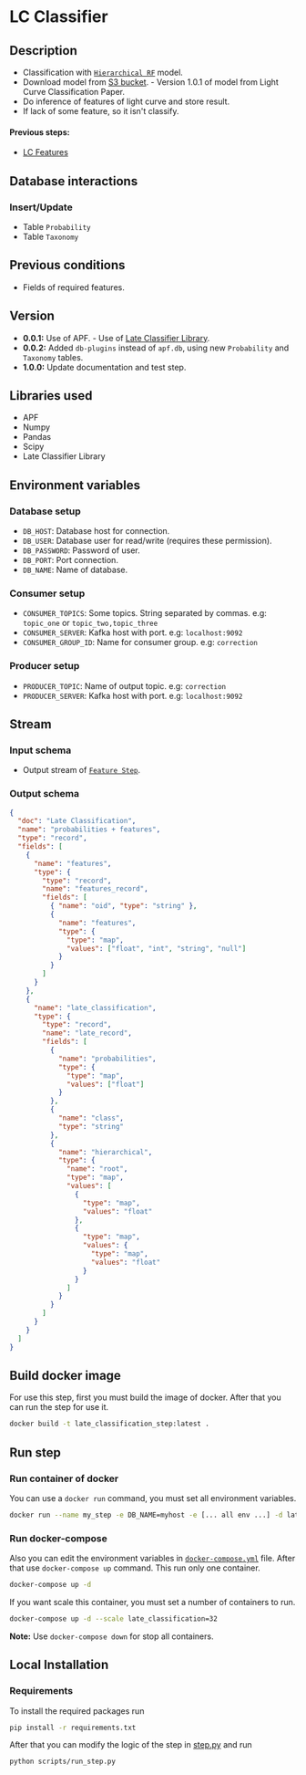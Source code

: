 # LC Classifier

## Description

- Classification with [`Hierarchical RF`](https://github.com/alercebroker/late_classifier/blob/master/late_classifier/classifier/hierarchical_rf/model.py) model.
- Download model from [S3 bucket](https://assets.alerce.online/pipeline/hierarchical_rf_1.0.1/). - Version 1.0.1 of model from Light Curve Classification Paper.
- Do inference of features of light curve and store result. 
- If lack of some feature, so it isn't classify.

#### Previous steps:

- [LC Features](https://github.com/alercebroker/feature_step)

## Database interactions

### Insert/Update

- Table `Probability`
- Table `Taxonomy`

## Previous conditions

- Fields of required features.

## Version

- **0.0.1:** Use of APF. - Use of [Late Classifier Library](https://github.com/alercebroker/late_classifier).
- **0.0.2:** Added `db-plugins` instead of `apf.db`, using new `Probability` and `Taxonomy` tables.
- **1.0.0:** Update documentation and test step.
 
## Libraries used

- APF
- Numpy
- Pandas
- Scipy
- Late Classifier Library

## Environment variables

### Database setup

- `DB_HOST`: Database host for connection.
- `DB_USER`: Database user for read/write (requires these permission).
- `DB_PASSWORD`: Password of user.
- `DB_PORT`: Port connection.
- `DB_NAME`: Name of database.

### Consumer setup

- `CONSUMER_TOPICS`: Some topics. String separated by commas. e.g: `topic_one` or `topic_two,topic_three`
- `CONSUMER_SERVER`: Kafka host with port. e.g: `localhost:9092`
- `CONSUMER_GROUP_ID`: Name for consumer group. e.g: `correction`

### Producer setup

- `PRODUCER_TOPIC`: Name of output topic. e.g: `correction`
- `PRODUCER_SERVER`: Kafka host with port. e.g: `localhost:9092`

## Stream

### Input schema

- Output stream of [`Feature Step`](https://github.com/alercebroker/feature_step#output-schema).

### Output schema

```json
{
  "doc": "Late Classification",
  "name": "probabilities + features",
  "type": "record",
  "fields": [
    {
      "name": "features",
      "type": {
        "type": "record",
        "name": "features_record",
        "fields": [
          { "name": "oid", "type": "string" },
          {
            "name": "features",
            "type": {
              "type": "map",
              "values": ["float", "int", "string", "null"]
            }
          }
        ]
      }
    },
    {
      "name": "late_classification",
      "type": {
        "type": "record",
        "name": "late_record",
        "fields": [
          {
            "name": "probabilities",
            "type": {
              "type": "map",
              "values": ["float"]
            }
          },
          {
            "name": "class",
            "type": "string"
          },
          {
            "name": "hierarchical",
            "type": {
              "name": "root",
              "type": "map",
              "values": [
                {
                  "type": "map",
                  "values": "float"
                },
                {
                  "type": "map",
                  "values": {
                    "type": "map",
                    "values": "float"
                  }
                }
              ]
            }
          }
        ]
      }
    }
  ]
}
```

## Build docker image

For use this step, first you must build the image of docker. After that you can run the step for use it.

```bash
docker build -t late_classification_step:latest .
```

## Run step

### Run container of docker

You can use a `docker run` command, you must set all environment variables.

```bash
docker run --name my_step -e DB_NAME=myhost -e [... all env ...] -d late_classification_step:latest
```

### Run docker-compose

Also you can edit the environment variables in [`docker-compose.yml`](https://github.com/alercebroker/feature_step/blob/master/docker-compose.yml) file. After that use `docker-compose up` command. This run only one container.

```bash
docker-compose up -d
```

If you want scale this container, you must set a number of containers to run.

```bash
docker-compose up -d --scale late_classification=32
```

**Note:** Use `docker-compose down` for stop all containers.

## Local Installation

### Requirements

To install the required packages run

```bash
pip install -r requirements.txt
```

After that you can modify the logic of the step in [step.py](https://github.com/alercebroker/late_classification_step/blob/master/late_classification/step.py) and run

```bash
python scripts/run_step.py
```